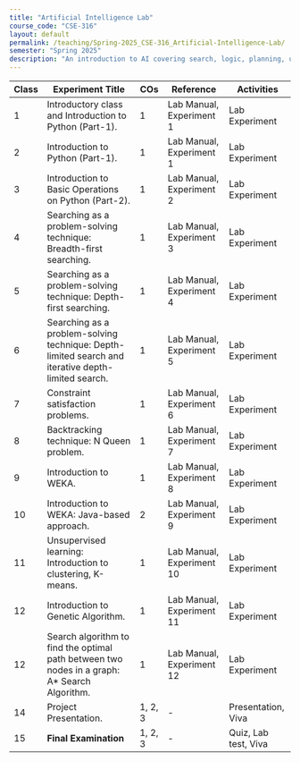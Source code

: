```yaml
---
title: "Artificial Intelligence Lab"
course_code: "CSE-316"
layout: default  
permalink: /teaching/Spring-2025_CSE-316_Artificial-Intelligence-Lab/
semester: "Spring 2025"
description: "An introduction to AI covering search, logic, planning, uncertainty, and NLP with real-world applications."
---
```

| Class | Experiment Title | COs | Reference | Activities |
|-------|-----------------|-----|-----------|------------|
| 1     | Introductory class and Introduction to Python (Part-1). | 1 | Lab Manual, Experiment 1 | Lab Experiment |
| 2     | Introduction to Python (Part-1). | 1 | Lab Manual, Experiment 1 | Lab Experiment |
| 3     | Introduction to Basic Operations on Python (Part-2). | 1 | Lab Manual, Experiment 2 | Lab Experiment |
| 4     | Searching as a problem-solving technique: Breadth-first searching. | 1 | Lab Manual, Experiment 3 | Lab Experiment |
| 5     | Searching as a problem-solving technique: Depth-first searching. | 1 | Lab Manual, Experiment 4 | Lab Experiment |
| 6     | Searching as a problem-solving technique: Depth-limited search and iterative depth-limited search. | 1 | Lab Manual, Experiment 5 | Lab Experiment |
| 7     | Constraint satisfaction problems. | 1 | Lab Manual, Experiment 6 | Lab Experiment |
| 8     | Backtracking technique: N Queen problem. | 1 | Lab Manual, Experiment 7 | Lab Experiment |
| 9     | Introduction to WEKA. | 1 | Lab Manual, Experiment 8 | Lab Experiment |
| 10    | Introduction to WEKA: Java-based approach. | 2 | Lab Manual, Experiment 9 | Lab Experiment |
| 11    | Unsupervised learning: Introduction to clustering, K-means. | 1 | Lab Manual, Experiment 10 | Lab Experiment |
| 12    | Introduction to Genetic Algorithm. | 1 | Lab Manual, Experiment 11 | Lab Experiment |
| 12    | Search algorithm to find the optimal path between two nodes in a graph: A* Search Algorithm. | 1 | Lab Manual, Experiment 12 | Lab Experiment |
| 14    | Project Presentation. | 1, 2, 3 | - | Presentation, Viva |
| 15    | **Final Examination** | 1, 2, 3 | - | Quiz, Lab test, Viva |
